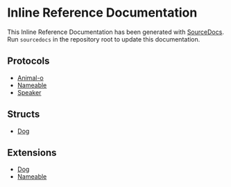 # Inline Reference Documentation
This Inline Reference Documentation has been generated with [SourceDocs](https://github.com/eneko/SourceDocs).
Run `sourcedocs` in the repository root to update this documentation.

## Protocols

-   [Animal-o](protocols/Animal.md)
-   [Nameable](protocols/Nameable.md)
-   [Speaker](protocols/Speaker.md)

## Structs

-   [Dog](/docs/reference/SourceDocsDemo/structs/Dog.md)

## Extensions

-   [Dog](/docs/reference/SourceDocsDemo/extensions/Dog.md)
-   [Nameable](/docs/reference/SourceDocsDemo/extensions/Nameable.md)

